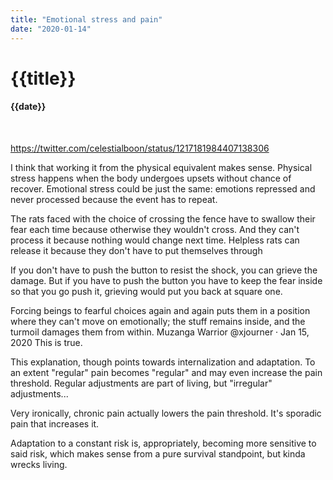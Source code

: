 ```yaml
---
title: "Emotional stress and pain"
date: "2020-01-14"
---
```

# {{title}}

#### {{date}}

<br>

https://twitter.com/celestialboon/status/1217181984407138306

I think that working it from the physical equivalent makes sense. Physical stress happens when the body undergoes upsets without chance of recover. Emotional stress could be just the same: emotions repressed and never processed because the event has to repeat.

The rats faced with the choice of crossing the fence have to swallow their fear each time because otherwise they wouldn't cross. And they can't process it because nothing would change next time. Helpless rats can release it because they don't have to put themselves through

If you don't have to push the button to resist the shock, you can grieve the damage. But if you have to push the button you have to keep the fear inside so that you go push it, grieving would put you back at square one.

Forcing beings to fearful choices again and again puts them in a position where they can't move on emotionally; the stuff remains inside, and the turmoil damages them from within.
Muzanga Warrior
@xjourner
·
Jan 15, 2020
This is true.

This explanation, though points towards internalization and adaptation. To an extent "regular" pain becomes "regular" and may even increase the pain threshold. Regular adjustments are part of living, but "irregular" adjustments...

Very ironically, chronic pain actually lowers the pain threshold. It's sporadic pain that increases it.

Adaptation to a constant risk is, appropriately, becoming more sensitive to said risk, which makes sense from a pure survival standpoint, but kinda wrecks living.